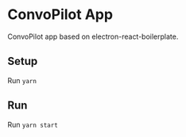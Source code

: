 # ConvoPilot App 
ConvoPilot app based on electron-react-boilerplate.


## Setup
Run `yarn`

## Run
Run `yarn start`



